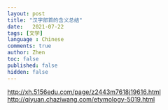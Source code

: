 ```yaml
---
layout: post
title: "汉字部首的含义总结"
date:   2021-07-22
tags: [文学]
language : Chinese
comments: true
author: Zhen
toc: false
published: false
hidden: false
---
```

http://xh.5156edu.com/page/z2443m7618j19616.html
http://qiyuan.chaziwang.com/etymology-5019.html
<!--stackedit_data:
eyJoaXN0b3J5IjpbLTU2NDAzMTU0XX0=
-->